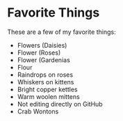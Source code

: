# Favorite Things

These are a few of my favorite things:

- Flowers (Daisies)
- Flower (Roses)
- Flower (Gardenias
- Flour
- Raindrops on roses
- Whiskers on kittens
- Bright copper kettles
- Warm woolen mittens
- Not editing directly on GitHub
- Crab Wontons
